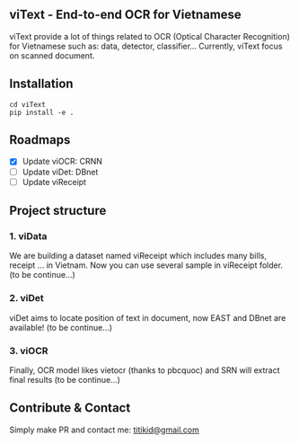 ## viText - End-to-end OCR for Vietnamese
viText provide a lot of things related to OCR (Optical Character Recognition) for Vietnamese such as: data, detector, classifier...
Currently, viText focus on scanned document.

## Installation
```
cd viText
pip install -e .
```

## Roadmaps
- [x] Update viOCR: CRNN
- [ ] Update viDet: DBnet
- [ ] Update viReceipt

## Project structure
### 1. viData
We are building a dataset named viReceipt which includes many bills, receipt ... in Vietnam. Now you can use several sample in viReceipt folder.
(to be continue...)

### 2. viDet
viDet aims to locate position of text in document, now EAST and DBnet are available!
(to be continue...)

### 3. viOCR
Finally, OCR model likes vietocr (thanks to pbcquoc) and SRN will extract final results 
(to be continue...)


## Contribute & Contact
Simply make PR and contact me: titikid@gmail.com
